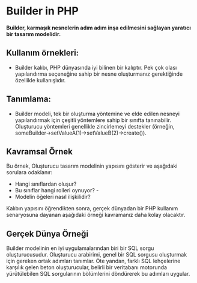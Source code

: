 # Builder in PHP

**Builder, karmaşık nesnelerin adım adım inşa edilmesini sağlayan yaratıcı bir tasarım modelidir.**

## Kullanım örnekleri: 
- Builder kalıbı, PHP dünyasında iyi bilinen bir kalıptır. Pek çok olası yapılandırma seçeneğine sahip bir nesne oluşturmanız gerektiğinde özellikle kullanışlıdır. 
## Tanımlama: 
- Builder modeli, tek bir oluşturma yöntemine ve elde edilen nesneyi yapılandırmak için çeşitli yöntemlere sahip bir sınıfta tanınabilir. Oluşturucu yöntemleri genellikle zincirlemeyi destekler (örneğin, someBuilder->setValueA(1)->setValueB(2)->create()).

## Kavramsal Örnek 

Bu örnek, Oluşturucu tasarım modelinin yapısını gösterir ve aşağıdaki sorulara odaklanır: 
- Hangi sınıflardan oluşur? 
- Bu sınıflar hangi rolleri oynuyor? -
- Modelin öğeleri nasıl ilişkilidir? 

Kalıbın yapısını öğrendikten sonra, gerçek dünyadan bir PHP kullanım senaryosuna dayanan aşağıdaki örneği kavramanız daha kolay olacaktır.

## Gerçek Dünya Örneği 

Builder modelinin en iyi uygulamalarından biri bir SQL sorgu oluşturucusudur. Oluşturucu arabirimi, genel bir SQL sorgusu oluşturmak için gereken ortak adımları tanımlar. Öte yandan, farklı SQL lehçelerine karşılık gelen beton oluşturucular, belirli bir veritabanı motorunda yürütülebilen SQL sorgularının bölümlerini döndürerek bu adımları uygular.